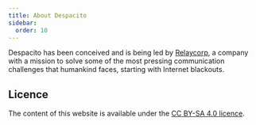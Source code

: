```yaml
---
title: About Despacito
sidebar:
  order: 10
---
```


Despacito has been conceived and is being led by [Relaycorp](https://relaycorp.tech/),
a company with a mission to solve some of the most pressing communication challenges that humankind faces,
starting with Internet blackouts.

## Licence

The content of this website is available under the [CC BY-SA 4.0 licence](https://creativecommons.org/licenses/by-sa/4.0/).
